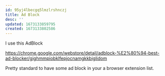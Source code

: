 ```yaml
---
id: 95yj4lbecgq5lmzlrshnczj
title: Ad Block
desc: ''
updated: 1673133859795
created: 1673133802586
---
```


I use this AdBlock

https://chrome.google.com/webstore/detail/adblock-%E2%80%94-best-ad-blocker/gighmmpiobklfepjocnamgkkbiglidom

Pretty standard to have some ad block in your a browser extension list.

